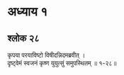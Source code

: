 # अध्याय १

## श्लोक २८

कृपया परयाविष्टो विषीदन्निदमब्रवीत् ।<br>दृष्ट्वेमं स्वजनं कृष्ण युयुत्सुं समुपस्थितम् ॥ १-२८॥<br><br>

